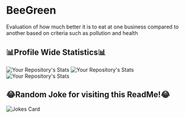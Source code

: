 # BeeGreen
Evaluation of how much better it is to eat at one business compared to another based on criteria such as pollution and health

## 📊Profile Wide Statistics📊

![Your Repository's Stats](https://github-readme-stats.vercel.app/api?username=ethanw2457&show_icons=true)
![Your Repository's Stats](https://github-readme-stats.vercel.app/api?username=shamuyhank&show_icons=true)
![Your Repository's Stats](https://github-readme-stats.vercel.app/api?username=Runsey&show_icons=true)



## 😂Random Joke for visiting this ReadMe!😂
![Jokes Card](https://readme-jokes.vercel.app/api)
